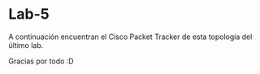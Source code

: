 # Lab-5

A continuación encuentran el Cisco Packet Tracker de esta topología del último lab.

Gracias por todo :D
